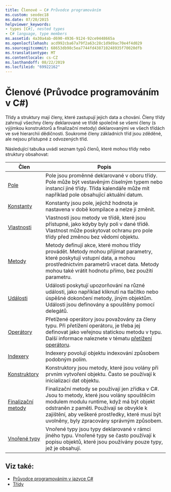 ```yaml
---
title: Členové – C# Průvodce programováním
ms.custom: seodec18
ms.date: 07/20/2015
helpviewer_keywords:
- types [C#], nested types
- C# language, type members
ms.assetid: 4a30a4ab-d690-4936-9124-92ce9448665a
ms.openlocfilehash: acd992cba67a79f2a63c28c1d9d9ac70e4f4d029
ms.sourcegitcommit: 68653db98c5ea7744fd438710248935f70020dfb
ms.translationtype: MT
ms.contentlocale: cs-CZ
ms.lasthandoff: 08/22/2019
ms.locfileid: "69922162"
---
```

# <a name="members-c-programming-guide"></a>Členové (Průvodce programováním v C#)

Třídy a struktury mají členy, které zastupují jejich data a chování. Členy třídy zahrnují všechny členy deklarované ve třídě společně se všemi členy (s výjimkou konstruktorů a finalizační metody) deklarovanými ve všech třídách ve své hierarchii dědičnosti. Soukromé členy základních tříd jsou zděděné, ale nejsou přístupné z odvozených tříd.  
  
 Následující tabulka uvádí seznam typů členů, které mohou třídy nebo struktury obsahovat:  
  
|Člen|Popis|  
|------------|-----------------|  
|[Pole](./fields.md)|Pole jsou proměnné deklarované v oboru třídy. Pole může být vestavěným číselným typem nebo instancí jiné třídy. Třída kalendáře může mít například pole obsahující aktuální datum.|  
|[Konstanty](./constants.md)|Konstanty jsou pole, jejichž hodnota je nastavena v době kompilace a nelze ji změnit.|  
|[Vlastnosti](./properties.md)|Vlastnosti jsou metody ve třídě, které jsou přístupné, jako kdyby byly poli v dané třídě. Vlastnost může poskytovat ochranu pro pole třídy před změnou bez vědomí objektu.|  
|[Metody](./methods.md)|Metody definují akce, které mohou třídy provádět. Metody mohou přijímat parametry, které poskytují vstupní data, a mohou prostřednictvím parametrů vracet data. Metody mohou také vrátit hodnotu přímo, bez použití parametru.|  
|[Události](../events/index.md)|Události poskytují upozorňování na různé události, jako například kliknutí na tlačítko nebo úspěšné dokončení metody, jiným objektům. Události jsou definovány a spouštěny pomocí delegátů.|  
|[Operátory](../../language-reference/operators/index.md)|Přetížené operátory jsou považovány za členy typu. Při přetížení operátoru, je třeba jej definovat jako veřejnou statickou metodu v typu. Další informace naleznete v tématu [přetížení operátoru](../../language-reference/operators/operator-overloading.md).|  
|[Indexery](../indexers/index.md)|Indexery povolují objektu indexování způsobem podobným polím.|  
|[Konstruktory](./constructors.md)|Konstruktory jsou metody, které jsou volány při prvním vytvoření objektu. Často se používají k inicializaci dat objektu.|  
|[Finalizační metody](./destructors.md)|Finalizační metody se používají jen zřídka v C#. Jsou to metody, které jsou volány spouštěcím modulem modulu runtime, když má být objekt odstraněn z paměti. Používají se obvykle k zajištění, aby veškeré prostředky, které musí být uvolněny, byly zpracovány správným způsobem.|  
|[Vnořené typy](./nested-types.md)|Vnořené typy jsou typy deklarované v rámci jiného typu. Vnořené typy se často používají k popisu objektů, které jsou používány pouze typy, jež je obsahují.|  
  
## <a name="see-also"></a>Viz také:

- [Průvodce programováním v jazyce C#](../index.md)
- [Třídy](./classes.md)
